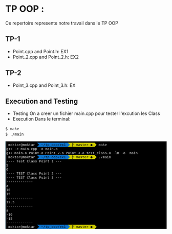 # TP OOP : 
Ce repertoire represente notre travail dans le TP OOP 
## TP-1   
- Point.cpp and Point.h: EX1 
- Point_2.cpp and Point_2.h: EX2

## TP-2 
- Point_3.cpp and Point_3.h: EX

## Execution and Testing 
- Testing 
On a creer un fichier main.cpp pour tester l'excution les Class 
- Execution
Dans le terminal: 
```bash  
$ make 
$ ./main
``` 
![pircture](./porgram_output.png)

